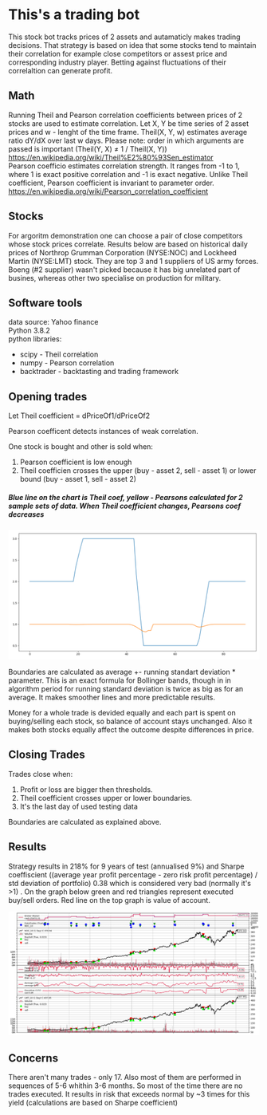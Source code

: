 # This's a trading bot
This stock bot tracks prices of 2 assets and autamaticly makes trading decisions.
That strategy is based on idea that some stocks tend to maintain their correlation for example close competitors or assest price and corresponding industry player. Betting against fluctuations of their correlaltion can generate profit.

## Math
Running Theil and Pearson correlation coefficients between prices of 2 stocks are used to estimate correlation. Let X, Y be time series of 2 asset prices and w - lenght of the time frame. Theil(X, Y, w) estimates average ratio dY/dX over last w days. Please note: order in which arguments are passed is important (Theil(Y, X) ≠ 1 / Theil(X, Y)) https://en.wikipedia.org/wiki/Theil%E2%80%93Sen_estimator \
Pearson coefficio estimates correlation strength. It ranges from -1 to 1, where 1 is exact positive correlation and -1 is exact negative. Unlike Theil coefficient, Pearson coefficient is invariant to parameter order. https://en.wikipedia.org/wiki/Pearson_correlation_coefficient

## Stocks
For argoritm demonstration one can choose a pair of close competitors whose stock prices correlate. Results below are based on historical daily prices of Northrop Grumman Corporation (NYSE:NOC) and Lockheed Martin (NYSE:LMT) stock. They are top 3 and 1 suppliers of US army forces.
Boeng (#2 supplier) wasn't picked because it has big unrelated part of busines, whereas other two specialise on production for military.

## Software tools
data source: Yahoo finance\
Python 3.8.2 \
python libraries:
- scipy - Theil correlation
- numpy - Pearson correlation
- backtrader - backtasting and trading framework

## Opening trades
Let Theil coefficient = dPriceOf1/dPriceOf2

Pearson coefficent detects instances of weak correlation.

One stock is bought and other is sold when:
1. Pearson coefficient is low enough
2. Theil coefficien crosses the upper (buy - asset 2, sell - asset 1) or lower bound (buy - asset 1, sell - asset 2)

##### Blue line on the chart is Theil coef, yellow - Pearsons calculated for 2 sample sets of data. When Theil coefficient changes, Pearsons coef decreases
![](chart_ex_corr.png)

Boundaries are calculated as average +- running standart deviation * parameter. This is an exact formula for Bollinger bands, though in in algorithm period for running standard deviation is twice as big as for an average. It makes smoother lines and more predictable results.

Money for a whole trade is devided equally and each part is spent on buying/selling each stock, so balance of account stays unchanged.
Also it makes both stocks equally affect the outcome despite differences in price.
 


## Closing Trades

Trades close when:
1. Profit or loss are bigger then thresholds.
2. Theil coefficient crosses upper or lower boundaries.
3. It's the last day of used testing data

Boundaries are calculated as explained above.

## Results

Strategy results in 218% for 9 years of test (annualised 9%) and Sharpe coeffiscient ((average year profit percentage - zero risk profit percentage) / std deviation of portfolio) 0.38 which is considered very bad (normally it's >1) . On the graph below green and red triangles represent executed buy/sell orders. Red line on the top graph is value of account.

![](chart_1.png)

## Concerns
There aren't many trades - only 17. Also most of them are performed in sequences of 5-6 whithin 3-6 months. So most of the time there are no trades executed. It results in risk that exceeds normal by ~3 times for this yield (calculations are based on Sharpe coefficient)








